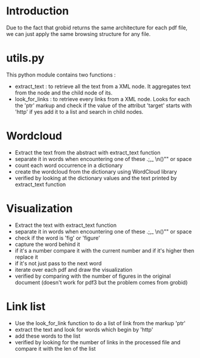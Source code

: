 # Introduction 
Due to the fact that grobid returns the same architecture for each pdf file, we can just apply the same browsing structure for any file.

# utils.py
This python module contains two functions : 
- extract_text : to retrieve all the text from a XML node. It aggregates text from the node and the child node of its.
- look_for_links : to retrieve every links from a XML node. Looks for each the 'ptr' markup and check if the value of the attribut 'target' starts with 'http' if yes add it to a list and search in child nodes.


# Wordcloud
- Extract the text from the abstract with extract_text function
- separate it in words when encountering one of these .;,_ \n()\"" or space
- count each word occurrence in a dictionary 
- create the wordcloud from the dictionary using WordCloud library
- verified by looking at the dictionary values and the text printed by extract_text function

# Visualization 
- Extract the text with extract_text function
- separate it in words when encountering one of these .;,_ \n()\"" or space
- check if the word is 'fig' or 'figure' 
- capture the word behind it
- if it's a number compare it with the current number and if it's higher then replace it
- if it's not just pass to the next word
- iterate over each pdf and draw the visualization
- verified by comparing with the number of figures in the original document (doesn't work for pdf3 but the problem comes from grobid)

# Link list 
- Use the look_for_link function to do a list of link from the markup 'ptr'
- extract the text and look for words which begin by 'http'
- add these words to the list 
- verified by looking for the number of links in the processed file and compare it with the len of the list
